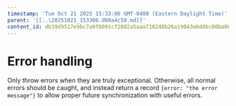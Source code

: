 ```yaml
---
timestamp: 'Tue Oct 21 2025 15:33:06 GMT-0400 (Eastern Daylight Time)'
parent: '[[..\20251021_153306.d60a4c50.md]]'
content_id: db39d9517e9bc7a9f0091cf2802a5aaa710248b26a19043ebddbc00ba067bc70
---
```


# Error handling

Only throw errors when they are truly exceptional. Otherwise, all normal errors should be caught, and instead return a record `{error: "the error message"}` to allow proper future synchronization with useful errors.
